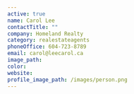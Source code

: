 ```yaml
---
active: true
name: Carol Lee
contactTitle: ""
company: Homeland Realty
category: realestateagents
phoneOffice: 604-723-8789
email: carol@leecarol.ca
image_path:
color:
website:
profile_image_path: /images/person.png
---
```

